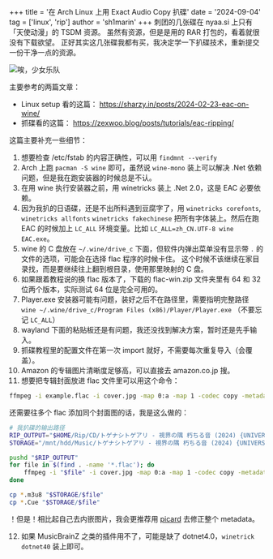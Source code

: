 +++
title = '在 Arch Linux 上用 Exact Audio Copy 扒碟'
date = '2024-09-04'
tag = ['linux', 'rip']
author = 'sh1marin'
+++
刺团的几张碟在 nyaa.si 上只有 「天使动漫」的 TSDM 资源。
虽然有资源，但是是用的 RAR 打包的，看着就很没有下载欲望。
正好其实这几张碟我都有买，我决定学一下扒碟技术，重新提交一份干净一点的资源。

![唉，少女乐队](./images/cd.jpg)

主要参考的两篇文章：

* Linux setup 看的这篇： <https://sharzy.in/posts/2024-02-23-eac-on-wine/>
* 抓碟看的这篇： <https://zexwoo.blog/posts/tutorials/eac-ripping/>

这篇主要补充一些细节：

1. 想要检查 /etc/fstab 的内容正确性，可以用 `findmnt --verify`
2. Arch 上跑 `pacman -S wine` 即可，虽然说 `wine-mono` 装上可以解决 .Net 依赖问题，但是我在跑安装器的时候总是不认。
3. 在用 wine 执行安装器之前，用 winetricks 装上 .Net 2.0，这是 EAC 必要依赖。
4. 因为我扒的日语碟，还是不出所料遇到豆腐字了，用 `winetricks corefonts`, `winetricks allfonts` `winetricks fakechinese` 把所有字体装上。然后在跑 EAC 的时候加上 `LC_ALL` 环境变量。比如 `LC_ALL=zh_CN.UTF-8 wine EAC.exe`。
5. wine 的 C 盘放在 `~/.wine/drive_c` 下面，但软件内弹出菜单没有显示带 `.` 的文件的选项，可能会在选择 flac 程序的时候卡住。
这个时候不该继续在家目录找，而是要继续往上翻到根目录，使用那里映射的 C 盘。
6. 如果跟着教程说的换 flac 版本了，下载的 flac-win.zip 文件夹里有 64 和 32 位两个版本，实际测试 64 位是完全可用的。
7. Player.exe 安装器可能有问题，装好之后不在路径里，需要指明完整路径 `wine ~/.wine/drive_c/Program Files (x86)/Player/Player.exe`
（不要忘记 `LC_ALL`）
8. wayland 下面的粘贴板还是有问题，我还没找到解决方案，暂时还是先手输入。
9. 抓碟教程里的配置文件在第一次 import 就好，不需要每次重复导入（会覆盖）。
10. Amazon 的专辑图片清晰度足够高，可以直接去 amazon.co.jp 搜。
11. 想要把专辑封面放进 flac 文件里可以用这个命令：

```bash
ffmpeg -i example.flac -i cover.jpg -map 0:a -map 1 -codec copy -metadata:s:v title="Album cover" -metadata:s:v comment="Cover (front)" -disposition:v attached_pic output.flac
```

还需要往多个 flac 添加同个封面图的话，我是这么做的：

```bash
# 我扒碟的输出路径
RIP_OUTPUT="$HOME/Rip/CD/トゲナシトゲアリ - 視界の隅 朽ちる音 (2024) {UNIVERSAL MUSIC LLC, UMCK-5754, CD} [FLAC]"
STORAGE="/mnt/hdd/Music/トゲナシトゲアリ - 視界の隅 朽ちる音 (2024) {UNIVERSAL MUSIC LLC, UMCK-5754, CD} [FLAC]"

pushd "$RIP_OUTPUT"
for file in $(find . -name '*.flac'); do
    ffmpeg -i "$file" -i cover.jpg -map 0:a -map 1 -codec copy -metadata:s:v title="Album cover" -metadata:s:v comment="Cover (front)" -disposition:v attached_pic "$STORAGE/$file"
done

cp *.m3u8 "$STORAGE/$file"
cp *.Cue "$STORAGE/$file"
```

！但是！相比起自己去内嵌图片，我会更推荐用 [picard](https://picard.musicbrainz.org/) 去修正整个 metadata。

12. 如果 MusicBrainZ 之类的插件用不了，可能是缺了 dotnet4.0，`winetrick dotnet40` 装上即可。
